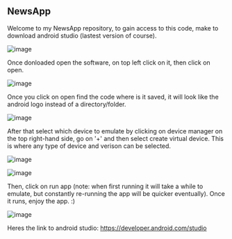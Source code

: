 ## NewsApp

Welcome to my NewsApp repository, to gain access to this code, make to download android studio (lastest version of course).

![image](https://github.com/user-attachments/assets/cb2b0739-988e-4a7b-9fce-456b5862cb0e)

Once donloaded open the software, on top left click on it, then click on open.

![image](https://github.com/user-attachments/assets/f366c9bb-abeb-4827-b05b-93ab12f8eaa1)

Once you click on open find the code where is it saved, it will look like the android logo instead of a directory/folder. 

![image](https://github.com/user-attachments/assets/4b5b9b77-858b-454a-81f3-d70a1b9cc885)


After that select which device to emulate by clicking on device manager on the top right-hand side, go on '+' and then select create virtual device. This is where any type of device and verison can be selected.

![image](https://github.com/user-attachments/assets/fa10e46d-5001-4877-81a2-780c96ba9a26)

![image](https://github.com/user-attachments/assets/da984925-d17d-4bfc-9159-b49107eb0b4a)


Then, click on run app (note: when first running it will take a while to emulate, but constantly re-running the app will be quicker eventually).
Once it runs, enjoy the app. :)

![image](https://github.com/user-attachments/assets/b62ddc7b-961f-4d45-8f54-3598e1e332c2)


Heres the link to android studio: https://developer.android.com/studio
